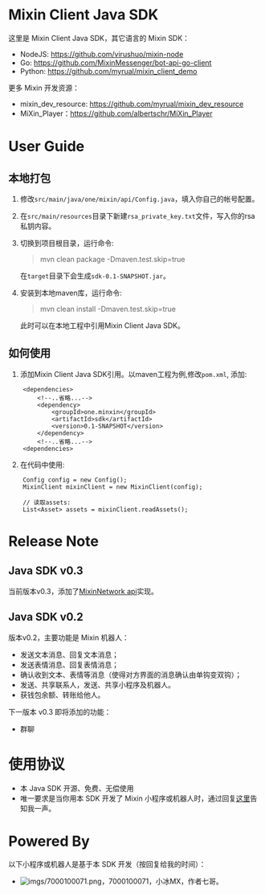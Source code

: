 # Mixin Client Java SDK

这里是 Mixin Client Java SDK，其它语言的 Mixin SDK：

- NodeJS: https://github.com/virushuo/mixin-node
- Go: https://github.com/MixinMessenger/bot-api-go-client
- Python: https://github.com/myrual/mixin_client_demo

更多 Mixin 开发资源：

- mixin_dev_resource: https://github.com/myrual/mixin_dev_resource
- MiXin_Player：https://github.com/albertschr/MiXin_Player

# User Guide  
## 本地打包  
1. 修改`src/main/java/one/mixin/api/Config.java`，填入你自己的帐号配置。
2. 在`src/main/resources`目录下新建`rsa_private_key.txt`文件，写入你的rsa私钥内容。
3. 切换到项目根目录，运行命令:
    > mvn clean package -Dmaven.test.skip=true
    
    在`target`目录下会生成`sdk-0.1-SNAPSHOT.jar`。　　　
4. 安装到本地maven库，运行命令:
    > mvn clean install -Dmaven.test.skip=true
    
    此时可以在本地工程中引用Mixin Client Java SDK。

## 如何使用　　
1. 添加Mixin Client Java SDK引用。以maven工程为例,修改`pom.xml`, 添加:
```
    <dependencies>
        <!--..省略...-->
        <dependency>
            <groupId>one.minxin</groupId>
            <artifactId>sdk</artifactId>
            <version>0.1-SNAPSHOT</version>
        </dependency>
        <!--..省略...-->
    <dependencies>
```

2. 在代码中使用: 
```
    Config config = new Config(); 
    MixinClient mixinClient = new MixinClient(config);
    
    // 读取assets:
    List<Asset> assets = mixinClient.readAssets();
```

# Release Note 
## Java SDK v0.3
当前版本v0.3，添加了[MixinNetwork api](https://developers.mixin.one/api/)实现。

## Java SDK v0.2

版本v0.2，主要功能是 Mixin 机器人：

- 发送文本消息、回复文本消息；
- 发送表情消息、回复表情消息；
- 确认收到文本、表情等消息（使得对方界面的消息确认由单钩变双钩）；
- 发送、共享联系人，发送、共享小程序及机器人。
- 获钱包余额、转账给他人。

下一版本 v0.3 即将添加的功能：

- 群聊

# 使用协议

- 本 Java SDK 开源、免费、无偿使用
- 唯一要求是当你用本 SDK 开发了 Mixin 小程序或机器人时，通过回复[这里](https://github.com/qige-one/mixin_java_sdk/issues/2)告知我一声。

# Powered By

以下小程序或机器人是基于本 SDK 开发（按回复给我的时间）：

- ![imgs/7000100071.png](imgs/7000100071.png)，7000100071，小冰MX，作者七哥。
